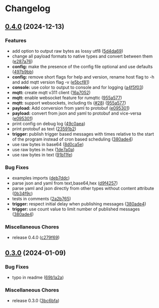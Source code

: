 # Changelog

## [0.4.0](https://github.com/kaans/mqtli/compare/v0.3.0...v0.4.0) (2024-12-13)


### Features

* add option to output raw bytes as lossy utf8 ([5d4da69](https://github.com/kaans/mqtli/commit/5d4da69f39e7a14cb8fce9d25c3cba3d3fc2580f))
* change all payload formats to native types and convert between them ([e287a76](https://github.com/kaans/mqtli/commit/e287a76fee60f8bb4c433288204038a0ce4a4c27))
* **config:** make the presence of the config file optional and use defaults ([497b9bb](https://github.com/kaans/mqtli/commit/497b9bb1b3608c0efedbb22e472355362a4d4269))
* **config:** remove short flags for help and version, rename host flag to -h and add mqtt version flag -v ([e5bcf81](https://github.com/kaans/mqtli/commit/e5bcf8195d9f27df85df1d6c4b05ea0deab00fcb))
* **console:** use color to output to console and for logging ([a4f5f03](https://github.com/kaans/mqtli/commit/a4f5f0388866cfdbc0cea953b03b4d228b461121))
* **mqtt:** create mqtt v311 client ([16a7052](https://github.com/kaans/mqtli/commit/16a70528d9196c21bc14cf675d3a468ab698de0b))
* **mqtt:** enable websocket feature for rumqttc ([955a577](https://github.com/kaans/mqtli/commit/955a577129ca414cddbac933ec53bd65359ca05f))
* **mqtt:** support websockets, including tls ([#28](https://github.com/kaans/mqtli/issues/28)) ([955a577](https://github.com/kaans/mqtli/commit/955a577129ca414cddbac933ec53bd65359ca05f))
* **payload:** Add conversion from yaml to protobuf ([e095301](https://github.com/kaans/mqtli/commit/e095301558bfe0049ea57d3f397eb7893fb54931))
* **payload:** convert from json and yaml to protobuf and vice-versa ([e095301](https://github.com/kaans/mqtli/commit/e095301558bfe0049ea57d3f397eb7893fb54931))
* print config on debug log ([49c0aea](https://github.com/kaans/mqtli/commit/49c0aea23518f990b407b89dcacb997dfd0501e9))
* print protobuf as text ([23591b2](https://github.com/kaans/mqtli/commit/23591b2587c1482753fb7ce0faf4317635d2e275))
* **trigger:** publish trigger based messages with times relative to the start of the program instead of cron based scheduling ([380ade4](https://github.com/kaans/mqtli/commit/380ade4d51cc132d5ed512729627c11910f956e6))
* use raw bytes in base64 ([8d0ca5e](https://github.com/kaans/mqtli/commit/8d0ca5ea3616ad0ec6aae01253c2d78742bb85da))
* use raw bytes in hex ([1de7a0a](https://github.com/kaans/mqtli/commit/1de7a0aea906d56fb013ae011512f00d59fde1d4))
* use raw bytes in text ([91b11fe](https://github.com/kaans/mqtli/commit/91b11fe452ab22e8db8c8def7a37281efb82a6a8))


### Bug Fixes

* examples imports ([deb7ddc](https://github.com/kaans/mqtli/commit/deb7ddc40b2de552a475afc5686af8c9985eed25))
* parse json and yaml from text,base64,hex ([d9f4257](https://github.com/kaans/mqtli/commit/d9f425758b07306aabd466d9761d8fa93d09b752))
* parse yaml and json directly from other types without content attribute ([0b34f9c](https://github.com/kaans/mqtli/commit/0b34f9cec4478f27e10cc6d72d679d70e90c9e0f))
* tests in comments ([2a2b765](https://github.com/kaans/mqtli/commit/2a2b765026fdeed2d4090278c00d551e184ef6bb))
* **trigger:** respect initial delay when publishing messages ([380ade4](https://github.com/kaans/mqtli/commit/380ade4d51cc132d5ed512729627c11910f956e6))
* **trigger:** use count value to limit number of published messages ([380ade4](https://github.com/kaans/mqtli/commit/380ade4d51cc132d5ed512729627c11910f956e6))


### Miscellaneous Chores

* release 0.4.0 ([c279f69](https://github.com/kaans/mqtli/commit/c279f69e3ca9fe35719e00ffc99485a6edfd2f9d))

## [0.3.0](https://github.com/kaans/mqtli/compare/v0.2.0...v0.3.0) (2024-01-09)


### Bug Fixes

* typo in readme ([69b1a2a](https://github.com/kaans/mqtli/commit/69b1a2a89f1fa7a6a194e850be97a7cc3c1aa1dc))


### Miscellaneous Chores

* release 0.3.0 ([3bc6bfa](https://github.com/kaans/mqtli/commit/3bc6bfaf72094b387e82f54514341259c557557b))
